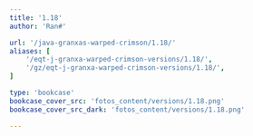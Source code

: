 ```yaml
---
title: '1.18'
author: 'Ran#'

url: '/java-granxas-warped-crimson/1.18/'
aliases: [
    '/eqt-j-granxa-warped-crimson-versions/1.18/',
    '/gz/eqt-j-granxa-warped-crimson-versions/1.18/',
]

type: 'bookcase'
bookcase_cover_src: 'fotos_content/versions/1.18.png'
bookcase_cover_src_dark: 'fotos_content/versions/1.18.png'

---
```

